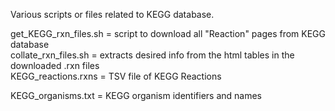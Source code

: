 Various scripts or files related to KEGG database.

get_KEGG_rxn_files.sh   =  script to download all "Reaction" pages from KEGG database  
collate_rxn_files.sh    =  extracts desired info from the html tables in the downloaded .rxn files  
KEGG_reactions.rxns     =  TSV file of KEGG Reactions

KEGG_organisms.txt      =  KEGG organism identifiers and names
